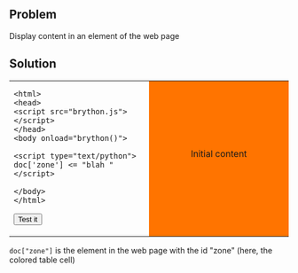 Problem
-------

Display content in an element of the web page


Solution
--------

<table width="100%">
<tr>
<td style="width:50%;">

    <html>
    <head>
    <script src="brython.js"></script>
    </head>
    <body onload="brython()">
    
    <script type="text/python">
    doc['zone'] <= "blah "
    </script>
    
    </body>
    </html>

<button onclick="fill_zone()">Test it</button>
</td>
<td id="zone" style="background-color:#FF7400;text-align:center;">Initial content<p>
</td>
</tr>
</table>

<script type="text/python3">
def fill_zone():
    doc["zone"] <= "blah "
</script>

`doc["zone"]` is the element in the web page with the id "zone" (here, the colored table cell)

